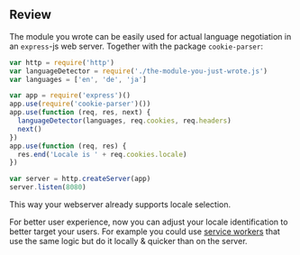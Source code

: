## Review

The module you wrote can be easily used for actual language negotiation in an 
`express`-js web server. Together with the package `cookie-parser`:

```javascript
var http = require('http')
var languageDetector = require('./the-module-you-just-wrote.js')
var languages = ['en', 'de', 'ja']

var app = require('express')()
app.use(require('cookie-parser')())
app.use(function (req, res, next) {
  languageDetector(languages, req.cookies, req.headers)
  next()
})
app.use(function (req, res) {
  res.end('Locale is ' + req.cookies.locale)
})

var server = http.createServer(app)
server.listen(8080)
```

This way your webserver already supports locale selection.

For better user experience, now you can adjust your locale identification to 
better target your users. For example you could use [service workers][1] that 
use the same logic but do it locally & quicker than on the server.

[1]: https://developer.mozilla.org/en/docs/Web/API/Service_Worker_API